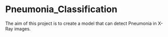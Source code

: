 # Pneumonia_Classification
The aim of this project is to create a model that can detect Pneumonia in X-Ray images.
